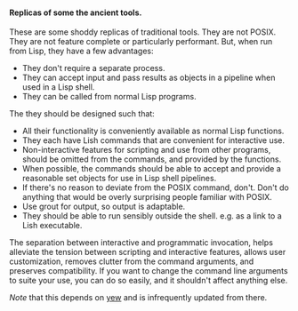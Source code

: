 #### Replicas of some the ancient tools.

These are some shoddy replicas of traditional tools. They are not POSIX.
They are not feature complete or particularly performant. But, when run from
Lisp, they have a few advantages:

 - They don't require a separate process.
 - They can accept input and pass results as objects in a pipeline when used
   in a Lisp shell.
 - They can be called from normal Lisp programs.

The they should be designed such that:

  - All their functionality is conveniently available as normal Lisp functions.
  - They each have Lish commands that are convenient for interactive use.
  - Non-interactive features for scripting and use from other programs, should
    be omitted from the commands, and provided by the functions.
  - When possible, the commands should be able to accept and provide a
    reasonable set objects for use in Lisp shell pipelines.
  - If there's no reason to deviate from the POSIX command, don't. Don't do
    anything that would be overly surprising people familiar with POSIX.
  - Use grout for output, so output is adaptable.
  - They should be able to run sensibly outside the shell. e.g. as a link
    to a Lish executable.

The separation between interactive and programmatic invocation, helps
alleviate the tension between scripting and interactive features, allows user
customization, removes clutter from the command arguments, and preserves
compatibility. If you want to change the command line arguments to suite your
use, you can do so easily, and it shouldn't affect anything else.

*Note* that this depends on [yew](https://github.com/nibbula/yew) and is infrequently updated from there.
